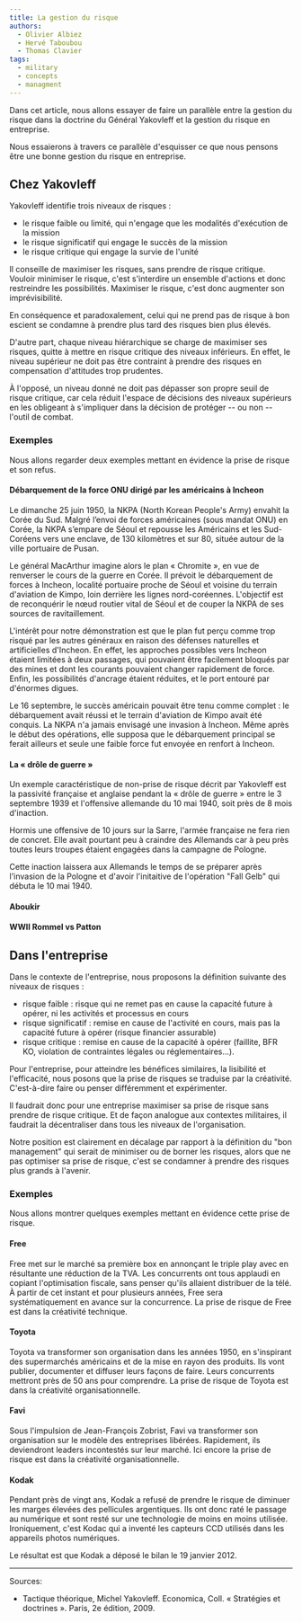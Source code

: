 ```yaml
---
title: La gestion du risque
authors:
  - Olivier Albiez
  - Hervé Taboubou
  - Thomas Clavier
tags:
  - military
  - concepts
  - managment
---
```


Dans cet article, nous allons essayer de faire un parallèle entre la gestion du risque dans la doctrine du Général Yakovleff et la gestion du risque en entreprise.

Nous essaierons à travers ce parallèle d'esquisser ce que nous pensons être une bonne gestion du risque en entreprise.


## Chez Yakovleff

Yakovleff identifie trois niveaux de risques :

- le risque faible ou limité, qui n'engage que les modalités d'exécution de la mission
- le risque significatif qui engage le succès de la mission
- le risque critique qui engage la survie de l'unité

Il conseille de maximiser les risques, sans prendre de risque critique. Vouloir minimiser le risque, c'est s'interdire un ensemble d'actions et donc restreindre les possibilités. Maximiser le risque, c'est donc augmenter son imprévisibilité.

En conséquence et paradoxalement, celui qui ne prend pas de risque à bon escient se condamne à prendre plus tard des risques bien plus élevés.

D'autre part, chaque niveau hiérarchique se charge de maximiser ses risques, quitte à mettre en risque critique des niveaux inférieurs. En effet, le niveau supérieur ne doit pas être contraint à prendre des risques en compensation d'attitudes trop prudentes.

À l'opposé, un niveau donné ne doit pas dépasser son propre seuil de risque critique, car cela réduit l'espace de décisions des niveaux supérieurs en les obligeant à s'impliquer dans la décision de protéger -- ou non -- l'outil de combat.


### Exemples

Nous allons regarder deux exemples mettant en évidence la prise de risque et son refus.


#### Débarquement de la force ONU dirigé par les américains à Incheon

Le dimanche 25 juin 1950, la NKPA (North Korean People's Army) envahit la Corée du Sud. Malgré l’envoi de forces américaines (sous mandat ONU) en Corée, la NKPA s’empare de Séoul et repousse les Américains et les Sud-Coréens vers une enclave, de 130 kilomètres et sur 80, située autour de la ville portuaire de Pusan.

Le général MacArthur imagine alors le plan « Chromite », en vue de renverser le cours de la guerre en Corée. Il prévoit le débarquement de forces à Incheon, localité portuaire proche de Séoul et voisine du terrain d'aviation de Kimpo, loin derrière les lignes nord-coréennes. L'objectif est de reconquérir le nœud routier vital de Séoul et de couper la NKPA de ses sources de ravitaillement.

L'intérêt pour notre démonstration est que le plan fut perçu comme trop risqué par les autres généraux en raison des défenses naturelles et artificielles d'Incheon. En effet, les approches possibles vers Incheon étaient limitées à deux passages, qui pouvaient être facilement bloqués par des mines et dont les courants pouvaient changer rapidement de force. Enfin, les possibilités d'ancrage étaient réduites, et le port entouré par d'énormes digues.

Le 16 septembre, le succès américain pouvait être tenu comme complet : le débarquement avait réussi et le terrain d'aviation de Kimpo avait été conquis. La NKPA n'a jamais envisagé une invasion à Incheon. Même après le début des opérations, elle supposa que le débarquement principal se ferait ailleurs et seule une faible force fut envoyée en renfort à Incheon.


#### La « drôle de guerre »

Un exemple caractéristique de non-prise de risque décrit par Yakovleff est la passivité française et anglaise pendant la « drôle de guerre » entre le 3 septembre 1939 et l'offensive allemande du 10 mai 1940, soit près de 8 mois d'inaction.

Hormis une offensive de 10 jours sur la Sarre, l'armée française ne fera rien de concret. Elle avait pourtant peu à craindre des Allemands car à peu près toutes leurs troupes étaient engagées dans la campagne de Pologne.

Cette inaction laissera aux Allemands le temps de se préparer après l'invasion de la Pologne et d'avoir l'initaitive de l'opération "Fall Gelb" qui débuta le 10 mai 1940.


#### Aboukir


#### WWII Rommel vs Patton


## Dans l'entreprise

Dans le contexte de l'entreprise, nous proposons la définition suivante des niveaux de risques :

- risque faible : risque qui ne remet pas en cause la capacité future à opérer, ni les activités et processus en cours
- risque significatif : remise en cause de l'activité en cours, mais pas la capacité future à opérer (risque financier assurable)
- risque critique : remise en cause de la capacité à opérer (faillite, BFR KO, violation de contraintes légales ou réglementaires...).

Pour l'entreprise, pour atteindre les bénéfices similaires, la lisibilité et l'efficacité, nous posons que la prise de risques se traduise par la créativité. C'est-à-dire faire ou penser différemment et expérimenter.

Il faudrait donc pour une entreprise maximiser sa prise de risque sans prendre de risque critique. Et de façon analogue aux contextes militaires, il faudrait la décentraliser dans tous les niveaux de l'organisation.

Notre position est clairement en décalage par rapport à la définition du "bon management" qui serait de minimiser ou de borner les risques, alors que ne pas optimiser sa prise de risque, c'est se condamner à prendre des risques plus grands à l'avenir.


### Exemples

Nous allons montrer quelques exemples mettant en évidence cette prise de risque.


#### Free

Free met sur le marché sa première box en annonçant le triple play avec en résultante une réduction de la TVA. Les concurrents ont tous applaudi en copiant l'optimisation fiscale, sans penser qu'ils allaient distribuer de la télé. À partir de cet instant et pour plusieurs années, Free sera systématiquement en avance sur la concurrence. La prise de risque de Free est dans la créativité technique.


#### Toyota

Toyota va transformer son organisation dans les années 1950, en s'inspirant des supermarchés américains et de la mise en rayon des produits. Ils vont publier, documenter et diffuser leurs façons de faire. Leurs concurrents mettront près de 50 ans pour comprendre. La prise de risque de Toyota est dans la créativité organisationnelle.


#### Favi

Sous l'impulsion de Jean-François Zobrist, Favi va transformer son organisation sur le modèle des entreprises libérées. Rapidement, ils deviendront leaders incontestés sur leur marché. Ici encore la prise de risque est dans la créativité organisationnelle.


#### Kodak

Pendant près de vingt ans, Kodak a refusé de prendre le risque de diminuer les marges élevées des pellicules argentiques. Ils ont donc raté le passage au numérique et sont resté sur une technologie de moins en moins utilisée. Ironiquement, c'est Kodac qui a inventé les capteurs CCD utilisés dans les appareils photos numériques.

Le résultat est que Kodak a déposé le bilan le 19 janvier 2012.


---
Sources:

- Tactique théorique, Michel Yakovleff. Economica, Coll. « Stratégies et doctrines ». Paris, 2e édition, 2009.
